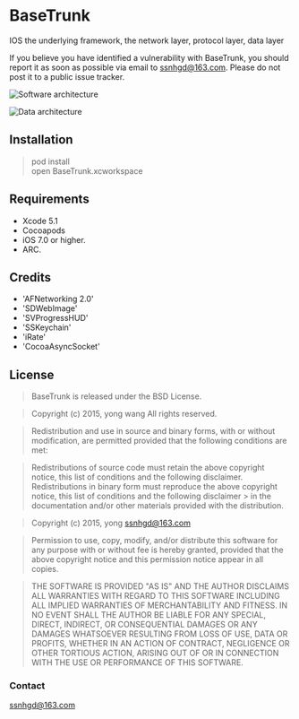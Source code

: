 # BaseTrunk
IOS the underlying framework, the network layer, protocol layer, data layer

If you believe you have identified a vulnerability with BaseTrunk, you should report it as soon as possible via email to ssnhgd@163.com. Please do not post it to a public issue tracker.



![Software architecture](https://github.com/ssnhitfkgd/BaseTrunk/blob/master/B3B9BE15-0BB4-4DFC-8F01-0C17E914BD20.jpg "Software architecture")



![Data architecture](https://github.com/ssnhitfkgd/BaseTrunk/blob/master/6FB318C8-ACD1-4B5B-ACC1-4C99083CF5BF.png "Data architecture")


## Installation

> pod install<br />
> open BaseTrunk.xcworkspace


## Requirements

* Xcode 5.1<br />
* Cocoapods<br />
* iOS 7.0 or higher.
* ARC.

## Credits
 * 'AFNetworking 2.0'<br />
 * 'SDWebImage'<br />
 * 'SVProgressHUD'<br />
 * 'SSKeychain'<br />
 * 'iRate'<br />
 * 'CocoaAsyncSocket'<br />

## License

> BaseTrunk is released under the BSD License.

> Copyright (c) 2015, yong wang All rights reserved.

> Redistribution and use in source and binary forms, with or without modification, are permitted provided that the following conditions are met:

> Redistributions of source code must retain the above copyright notice, this list of conditions and the following disclaimer.
> Redistributions in binary form must reproduce the above copyright notice, this list of conditions and the following disclaimer > in the documentation and/or other materials provided with the distribution.

> Copyright (c) 2015, yong <ssnhgd@163.com>

> Permission to use, copy, modify, and/or distribute this software for any
> purpose with or without fee is hereby granted, provided that the above
> copyright notice and this permission notice appear in all copies.

> THE SOFTWARE IS PROVIDED "AS IS" AND THE AUTHOR DISCLAIMS ALL WARRANTIES
> WITH REGARD TO THIS SOFTWARE INCLUDING ALL IMPLIED WARRANTIES OF
> MERCHANTABILITY AND FITNESS. IN NO EVENT SHALL THE AUTHOR BE LIABLE FOR
> ANY SPECIAL, DIRECT, INDIRECT, OR CONSEQUENTIAL DAMAGES OR ANY DAMAGES
> WHATSOEVER RESULTING FROM LOSS OF USE, DATA OR PROFITS, WHETHER IN AN
> ACTION OF CONTRACT, NEGLIGENCE OR OTHER TORTIOUS ACTION, ARISING OUT OF
> OR IN CONNECTION WITH THE USE OR PERFORMANCE OF THIS SOFTWARE.


### Contact
ssnhgd@163.com
